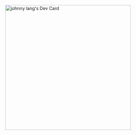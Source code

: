 <a href="https://app.daily.dev/johnny_liang"><img src="https://api.daily.dev/devcards/5d21b032f8bb4e6cbff40f21b7a37be7.png?r=rfn" width="400" alt="johnny lang's Dev Card"/></a>

